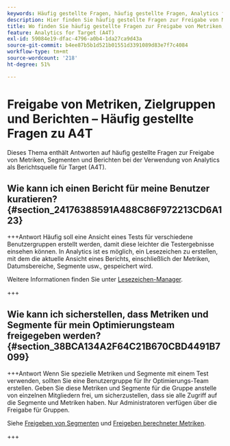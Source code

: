 ```yaml
---
keywords: Häufig gestellte Fragen, häufig gestellte Fragen, Analytics for Target, Segmente, A4T, Berichte freigeben
description: Hier finden Sie häufig gestellte Fragen zur Freigabe von Metriken, Zielgruppen und Berichten bei der Verwendung von Analytics für  [!DNL Target] A4T). Mit A4T können Sie das Analytics-Reporting für Adobe [!DNL Target] Aktivitäten verwenden.
title: Wo finden Sie häufig gestellte Fragen zur Freigabe von Metriken, Zielgruppen und Berichten in A4T?
feature: Analytics for Target (A4T)
exl-id: 59084e19-dfac-4796-a0b4-1da27ca9d43a
source-git-commit: b4ee87b5b1d521b01551d3391089d83e7f7c4084
workflow-type: tm+mt
source-wordcount: '218'
ht-degree: 51%

---
```


# Freigabe von Metriken, Zielgruppen und Berichten – Häufig gestellte Fragen zu A4T

Dieses Thema enthält Antworten auf häufig gestellte Fragen zur Freigabe von Metriken, Segmenten und Berichten bei der Verwendung von Analytics als Berichtsquelle für Target (A4T).

## Wie kann ich einen Bericht für meine Benutzer kuratieren? {#section_24176388591A488C86F972213CD6A123}

+++Antwort
Häufig soll eine Ansicht eines Tests für verschiedene Benutzergruppen erstellt werden, damit diese leichter die Testergebnisse einsehen können. In Analytics ist es möglich, ein Lesezeichen zu erstellen, mit dem die aktuelle Ansicht eines Berichts, einschließlich der Metriken, Datumsbereiche, Segmente usw., gespeichert wird.

Weitere Informationen finden Sie unter [Lesezeichen-Manager](https://experienceleague.adobe.com/docs/analytics/analyze/reports-analytics/bookmarks.html?lang=de).

+++

## Wie kann ich sicherstellen, dass Metriken und Segmente für mein Optimierungsteam freigegeben werden? {#section_38BCA134A2F64C21B670CBD4491B7099}

+++Antwort
Wenn Sie spezielle Metriken und Segmente mit einem Test verwenden, sollten Sie eine Benutzergruppe für Ihr Optimierungs-Team erstellen. Geben Sie diese Metriken und Segmente für die Gruppe anstelle von einzelnen Mitgliedern frei, um sicherzustellen, dass sie alle Zugriff auf die Segmente und Metriken haben. Nur Administratoren verfügen über die Freigabe für Gruppen.

Siehe [Freigeben von Segmenten](https://experienceleague.adobe.com/docs/analytics/components/segmentation/segmentation-workflow/t-seg-share.html?lang=de) und [Freigeben berechneter Metriken](https://experienceleague.adobe.com/docs/analytics/components/calculated-metrics/calcmetric-workflow/cm-sharing.html?lang=de).

+++